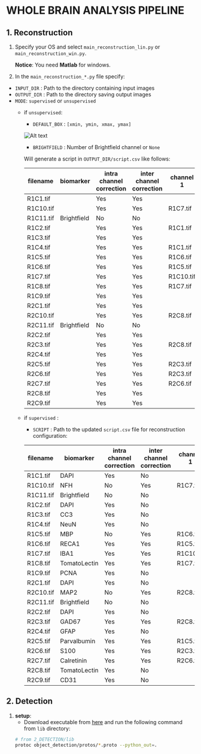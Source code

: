 # WHOLE BRAIN ANALYSIS PIPELINE

## 1. Reconstruction
1. Specify your OS and select `main_reconstruction_lin.py` or `main_reconstruction_win.py`.

    __Notice__: You need __Matlab__ for windows.

2. In the `main_reconstruction_*.py` file specify:
  - `INPUT_DIR` : Path to the directory containing input images
  - `OUTPUT_DIR` : Path to the directory saving output images
  - `MODE`: `supervised` or `unsupervised`
    - if `unsupervised`:
      - `DEFAULT_BOX` : `[xmin, ymin, xmax, ymax]`
      
      ![Alt text](files/default_box.png)
      
      - `BRIGHTFIELD` : Number of Brightfield channel or `None`
      
      Will generate a script in `OUTPUT_DIR/script.csv` like follows:
      
      filename |biomarker   |intra channel correction|inter channel correction|channel 1|channel 2|channel 3|xmin |ymin |xmax |ymax
      ---------|------------|------------------------|------------------------|---------|---------|---------|-----|-----|-----|-----
      R1C1.tif |            |Yes                     |Yes                     |         |         |         |34000|8000 |44000|15000
      R1C10.tif|            |Yes                     |Yes                     |R1C7.tif |R1C5.tif |         |34000|8000 |44000|15000
      R1C11.tif|Brightfield |No                      |No                      |         |         |         |34000|8000 |44000|15000
      R1C2.tif |            |Yes                     |Yes                     |R1C1.tif |         |         |34000|8000 |44000|15000
      R1C3.tif |            |Yes                     |Yes                     |         |         |         |34000|8000 |44000|15000
      R1C4.tif |            |Yes                     |Yes                     |R1C1.tif |         |         |34000|8000 |44000|15000
      R1C5.tif |            |Yes                     |Yes                     |R1C6.tif |         |         |34000|8000 |44000|15000
      R1C6.tif |            |Yes                     |Yes                     |R1C5.tif |         |         |34000|8000 |44000|15000
      R1C7.tif |            |Yes                     |Yes                     |R1C10.tif|R1C5.tif |         |34000|8000 |44000|15000
      R1C8.tif |            |Yes                     |Yes                     |R1C7.tif |         |         |34000|8000 |44000|15000
      R1C9.tif |            |Yes                     |Yes                     |         |         |         |34000|8000 |44000|15000
      R2C1.tif |            |Yes                     |Yes                     |         |         |         |34000|8000 |44000|15000
      R2C10.tif|            |Yes                     |Yes                     |R2C8.tif |         |         |34000|8000 |44000|15000
      R2C11.tif|Brightfield |No                      |No                      |         |         |         |34000|8000 |44000|15000
      R2C2.tif |            |Yes                     |Yes                     |         |         |         |34000|8000 |44000|15000
      R2C3.tif |            |Yes                     |Yes                     |R2C8.tif |R2C6.tif |         |34000|8000 |44000|15000
      R2C4.tif |            |Yes                     |Yes                     |         |         |         |34000|8000 |44000|15000
      R2C5.tif |            |Yes                     |Yes                     |R2C3.tif |R2C6.tif |         |34000|8000 |44000|15000
      R2C6.tif |            |Yes                     |Yes                     |R2C3.tif |R2C8.tif |         |34000|8000 |44000|15000
      R2C7.tif |            |Yes                     |Yes                     |R2C6.tif |R2C8.tif |R2C5.tif |34000|8000 |44000|15000
      R2C8.tif |            |Yes                     |Yes                     |         |         |         |34000|8000 |44000|15000
      R2C9.tif |            |Yes                     |Yes                     |         |         |         |34000|8000 |44000|15000

    - if `supervised` :
      - `SCRIPT` : Path to the updated `script.csv` file for reconstruction configuration:
      
      filename |biomarker   |intra channel correction|inter channel correction|channel 1|channel 2|channel 3|xmin |ymin |xmax |ymax
      ---------|------------|------------------------|------------------------|---------|---------|---------|-----|-----|-----|-----
      R1C1.tif |DAPI        |Yes                     |No                      |         |         |         |34000|8000 |44000|15000
      R1C10.tif|NFH         |No                      |Yes                     |R1C7.tif |         |         |34000|8000 |44000|15000
      R1C11.tif|Brightfield |No                      |No                      |         |         |         |34000|8000 |44000|15000
      R1C2.tif |DAPI        |Yes                     |No                      |         |         |         |34000|8000 |44000|15000
      R1C3.tif |CC3         |Yes                     |No                      |         |         |         |34000|8000 |44000|15000
      R1C4.tif |NeuN        |Yes                     |No                      |         |         |         |34000|8000 |44000|15000
      R1C5.tif |MBP         |No                      |Yes                     |R1C6.tif |         |         |34000|8000 |44000|15000
      R1C6.tif |RECA1       |Yes                     |Yes                     |R1C5.tif |R1C8.tif |         |22000|24000|32000|31000
      R1C7.tif |IBA1        |Yes                     |Yes                     |R1C10.tif|R1C5.tif |R1C8.tif |34000|8000 |44000|15000
      R1C8.tif |TomatoLectin|Yes                     |Yes                     |R1C7.tif |         |         |34000|8000 |44000|15000
      R1C9.tif |PCNA        |Yes                     |No                      |         |         |         |34000|8000 |44000|15000
      R2C1.tif |DAPI        |Yes                     |No                      |         |         |         |34000|8000 |44000|15000
      R2C10.tif|MAP2        |No                      |Yes                     |R2C8.tif |         |         |34000|8000 |44000|15000
      R2C11.tif|Brightfield |No                      |No                      |         |         |         |34000|8000 |44000|15000
      R2C2.tif |DAPI        |Yes                     |No                      |         |         |         |34000|8000 |44000|15000
      R2C3.tif |GAD67       |Yes                     |Yes                     |R2C8.tif |R2C6.tif |         |34000|16000|44000|23000
      R2C4.tif |GFAP        |Yes                     |No                      |         |         |         |34000|8000 |44000|15000
      R2C5.tif |Parvalbumin |Yes                     |Yes                     |R1C5.tif |R2C6.tif |         |31000|12000|41000|19000
      R2C6.tif |S100        |Yes                     |Yes                     |R2C3.tif |R2C8.tif |         |34000|8000 |44000|15000
      R2C7.tif |Calretinin  |Yes                     |Yes                     |R2C6.tif |R2C8.tif |         |18000|1000 |28000|17000
      R2C8.tif |TomatoLectin|Yes                     |No                      |         |         |         |34000|8000 |44000|15000
      R2C9.tif |CD31        |Yes                     |No                      |         |         |         |34000|8000 |44000|15000
 
## 2. Detection
1. __setup__:
    - Download executable from [here](https://github.com/google/protobuf/releases) and run the following command from
     ```lib``` directory:
    ``` bash
    # from 2_DETECTION/lib
    protoc object_detection/protos/*.proto --python_out=.
    ```